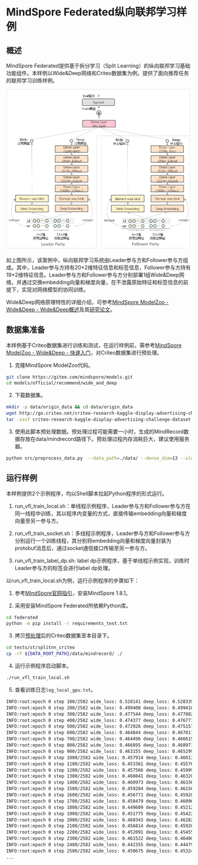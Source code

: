 # MindSpore Federated纵向联邦学习样例

## 概述

MindSpore Federated提供基于拆分学习（Split Learning）的纵向联邦学习基础功能组件。本样例以Wide&Deep网络和Criteo数据集为例，提供了面向推荐任务的联邦学习训练样例。

<img src="../../../docs/api/api_python/splitnn_wide_and_deep.png" alt="MindSpore Federated纵向联邦学习样例" width="854"/>

如上图所示，该案例中，纵向联邦学习系统由Leader参与方和Follower参与方组成。其中，Leader参与方持有20×2维特征信息和标签信息，Follower参与方持有19×2维特征信息。Leader参与方和Follower参与方分别部署1组Wide&Deep网络，并通过交换embedding向量和梯度向量，在不泄露原始特征和标签信息的前提下，实现对网络模型的协同训练。

Wide&Deep网络原理特性的详细介绍，可参考[MindSpore ModelZoo - Wide&Deep - Wide&Deep概述](https://gitee.com/mindspore/models/blob/master/official/recommend/wide_and_deep/README_CN.md#widedeep%E6%A6%82%E8%BF%B0)及其[研究论文](https://arxiv.org/pdf/1606.07792.pdf)。

## 数据集准备

本样例基于Criteo数据集进行训练和测试，在运行样例前，需参考[MindSpore ModelZoo - Wide&Deep - 快速入门](https://gitee.com/mindspore/models/blob/master/official/recommend/wide_and_deep/README_CN.md#%E5%BF%AB%E9%80%9F%E5%85%A5%E9%97%A8)，对Criteo数据集进行预处理。

1. 克隆MindSpore ModelZoo代码。

```bash
git clone https://gitee.com/mindspore/models.git
cd models/official/recommend/wide_and_deep
```

2. 下载数据集。

```bash
mkdir -p data/origin_data && cd data/origin_data
wget http://go.criteo.net/criteo-research-kaggle-display-advertising-challenge-dataset.tar.gz
tar -zxvf criteo-research-kaggle-display-advertising-challenge-dataset.tar.gz
```

3. 使用此脚本预处理数据。预处理过程可能需要一小时，生成的MindRecord数据存放在data/mindrecord路径下。预处理过程内存消耗巨大，建议使用服务器。

```bash
python src/preprocess_data.py  --data_path=./data/ --dense_dim=13 --slot_dim=26 --threshold=100 --train_line_count=45840617 --skip_id_convert=0
```

## 运行样例

本样例提供2个示例程序，均以Shell脚本拉起Python程序的形式运行。

1. run_vfl_train_local.sh：单线程示例程序，Leader参与方和Follower参与方在同一线程中训练，其以程序内变量的方式，直接传输embedding向量和梯度向量至另一参与方。

2. run_vfl_train_socket.sh：多线程示例程序，Leader参与方和Follower参与方分别运行一个训练线程，其分别将embedding向量和梯度向量封装为protobuf消息后，通过socket通信接口传输至另一参与方。

3. run_vfl_train_label_dp.sh: label dp示例程序，基于单线程示例实现，训练时Leader参与方的标签会进行label dp处理。

以run_vfl_train_local.sh为例，运行示例程序的步骤如下：

1. 参考[MindSpore官网指引](https://www.mindspore.cn/install)，安装MindSpore 1.8.1。

2. 采用安装MindSpore Federated所依赖Python库。

```bash
cd federated
python -m pip install -r requirements_test.txt
```

3. 拷贝[预处理](#数据集准备)后的Criteo数据集至本目录下。

```bash
cd tests/st/splitnn_criteo
cp -rf ${DATA_ROOT_PATH}/data/mindrecord/ ./
```

4. 运行示例程序启动脚本。

```bash
./run_vfl_train_local.sh
```

5. 查看训练日志`log_local_gpu.txt`。

```sh
INFO:root:epoch 0 step 100/2582 wide_loss: 0.528141 deep_loss: 0.528339
INFO:root:epoch 0 step 200/2582 wide_loss: 0.499408 deep_loss: 0.499410
INFO:root:epoch 0 step 300/2582 wide_loss: 0.477544 deep_loss: 0.477882
INFO:root:epoch 0 step 400/2582 wide_loss: 0.474377 deep_loss: 0.476771
INFO:root:epoch 0 step 500/2582 wide_loss: 0.472926 deep_loss: 0.475157
INFO:root:epoch 0 step 600/2582 wide_loss: 0.464844 deep_loss: 0.467011
INFO:root:epoch 0 step 700/2582 wide_loss: 0.464496 deep_loss: 0.466615
INFO:root:epoch 0 step 800/2582 wide_loss: 0.466895 deep_loss: 0.468971
INFO:root:epoch 0 step 900/2582 wide_loss: 0.463155 deep_loss: 0.465299
INFO:root:epoch 0 step 1000/2582 wide_loss: 0.457914 deep_loss: 0.460132
INFO:root:epoch 0 step 1100/2582 wide_loss: 0.453361 deep_loss: 0.455767
INFO:root:epoch 0 step 1200/2582 wide_loss: 0.457566 deep_loss: 0.459997
INFO:root:epoch 0 step 1300/2582 wide_loss: 0.460841 deep_loss: 0.463281
INFO:root:epoch 0 step 1400/2582 wide_loss: 0.460973 deep_loss: 0.463365
INFO:root:epoch 0 step 1500/2582 wide_loss: 0.459204 deep_loss: 0.461563
INFO:root:epoch 0 step 1600/2582 wide_loss: 0.456771 deep_loss: 0.459200
INFO:root:epoch 0 step 1700/2582 wide_loss: 0.458479 deep_loss: 0.460963
INFO:root:epoch 0 step 1800/2582 wide_loss: 0.449609 deep_loss: 0.452122
INFO:root:epoch 0 step 1900/2582 wide_loss: 0.451775 deep_loss: 0.454225
INFO:root:epoch 0 step 2000/2582 wide_loss: 0.460343 deep_loss: 0.462826
INFO:root:epoch 0 step 2100/2582 wide_loss: 0.456814 deep_loss: 0.459201
INFO:root:epoch 0 step 2200/2582 wide_loss: 0.452091 deep_loss: 0.454555
INFO:root:epoch 0 step 2300/2582 wide_loss: 0.461522 deep_loss: 0.464001
INFO:root:epoch 0 step 2400/2582 wide_loss: 0.442355 deep_loss: 0.444790
INFO:root:epoch 0 step 2500/2582 wide_loss: 0.450675 deep_loss: 0.453242
...
```
